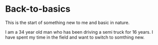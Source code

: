 # Back-to-basics
This is the start of something new to me and basic in nature.

I am a 34 year old man who has been driving a semi truck for 16 years. I have spent my time in the field and want to switch to somthing new.
